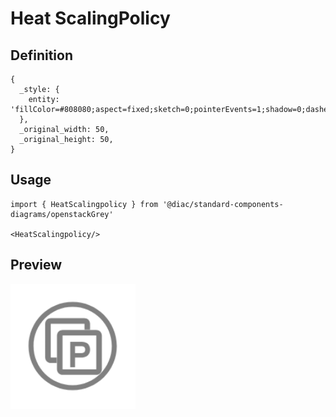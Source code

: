 # Heat ScalingPolicy

## Definition

```
{
  _style: { 
    entity: 'fillColor=#808080;aspect=fixed;sketch=0;pointerEvents=1;shadow=0;dashed=0;html=1;strokeColor=none;labelPosition=center;verticalLabelPosition=bottom;outlineConnect=0;verticalAlign=top;align=center;shape=mxgraph.openstack.heat_scalingpolicy;',
  },
  _original_width: 50,
  _original_height: 50,
}
```

## Usage

```
import { HeatScalingpolicy } from '@diac/standard-components-diagrams/openstackGrey'

<HeatScalingpolicy/>
```

## Preview

<img src="./heat-scalingpolicy.png" width="200"/>
